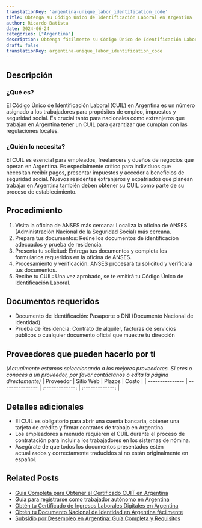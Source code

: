 ```yaml
---
translationKey: 'argentina-unique_labor_identification_code'
title: Obtenga su Código Único de Identificación Laboral en Argentina
author: Ricardo Batista
date: 2024-06-24
categories: ["Argentina"]
description: Obtenga fácilmente su Código Único de Identificación Laboral (CUIL) para transacciones laborales y financieras sin problemas en Argentina.
draft: false
translationKey: argentina-unique_labor_identification_code
---
```


## Descripción
### ¿Qué es?
El Código Único de Identificación Laboral (CUIL) en Argentina es un número asignado a los trabajadores para propósitos de empleo, impuestos y seguridad social. Es crucial tanto para nacionales como extranjeros que trabajan en Argentina tener un CUIL para garantizar que cumplan con las regulaciones locales.

### ¿Quién lo necesita?
El CUIL es esencial para empleados, freelancers y dueños de negocios que operan en Argentina. Es especialmente crítico para individuos que necesitan recibir pagos, presentar impuestos y acceder a beneficios de seguridad social. Nuevos residentes extranjeros y expatriados que planean trabajar en Argentina también deben obtener su CUIL como parte de su proceso de establecimiento.

## Procedimiento

1. Visita la oficina de ANSES más cercana: Localiza la oficina de ANSES (Administración Nacional de la Seguridad Social) más cercana.
2. Prepara tus documentos: Reúne los documentos de identificación adecuados y prueba de residencia.
3. Presenta tu solicitud: Entrega tus documentos y completa los formularios requeridos en la oficina de ANSES.
4. Procesamiento y verificación: ANSES procesará tu solicitud y verificará tus documentos.
5. Recibe tu CUIL: Una vez aprobado, se te emitirá tu Código Único de Identificación Laboral.

## Documentos requeridos

- Documento de Identificación: Pasaporte o DNI (Documento Nacional de Identidad)
- Prueba de Residencia: Contrato de alquiler, facturas de servicios públicos o cualquier documento oficial que muestre tu dirección

## Proveedores que pueden hacerlo por ti
_(Actualmente estamos seleccionando a los mejores proveedores. Si eres o conoces a un proveedor, por favor contáctanos o edita la página directamente)_
| Proveedor        |     Sitio Web     |     Plazos    |       Costo      |
| --------------- | --------------- |  :-------------: | :-------------: |

## Detalles adicionales

- El CUIL es obligatorio para abrir una cuenta bancaria, obtener una tarjeta de crédito y firmar contratos de trabajo en Argentina.
- Los empleadores a menudo requieren el CUIL durante el proceso de contratación para incluir a los trabajadores en los sistemas de nómina.
- Asegúrate de que todos los documentos presentados estén actualizados y correctamente traducidos si no están originalmente en español.
## Related Posts

- [Guía Completa para Obtener el Certificado CUIT en Argentina](https://tramitit.com/es/guides/argentina/constancia_de_cuit/)
- [Guía para registrarse como trabajador autónomo en Argentina](https://tramitit.com/es/guides/argentina/inscripci%C3%B3n_al_r%C3%A9gimen_de_aut%C3%B3nomos/)
- [Obtén tu Certificado de Ingresos Laborales Digitales en Argentina](https://tramitit.com/es/guides/argentina/certificado_digital_de_ingresos_laborales/)
- [Obtén tu Documento Nacional de Identidad en Argentina fácilmente](https://tramitit.com/es/guides/argentina/documento_nacional_de_identidad/)
- [Subsidio por Desempleo en Argentina: Guía Completa y Requisitos](https://tramitit.com/es/guides/argentina/solicitud_de_subsidio_de_desempleo/)